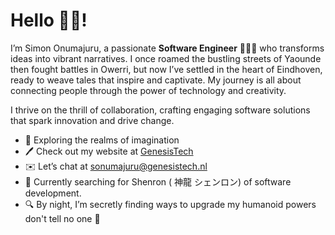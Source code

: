 # Hello 👋🏾!

I’m Simon Onumajuru, a passionate **Software Engineer** 👨🏿‍💻 who transforms ideas into vibrant narratives. I once roamed the bustling streets of Yaounde then fought battles in Owerri, but now I’ve settled in the heart of Eindhoven, ready to weave tales that inspire and captivate. My journey is all about connecting people through the power of technology and creativity.

I thrive on the thrill of collaboration, crafting engaging software solutions that spark innovation and drive change.

- 🌟 Exploring the realms of imagination
- 🖊️ Check out my website at [GenesisTech](http://genesistech.nl)
- ✉️ Let’s chat at [sonumajuru@genesistech.nl](mailto:sonumajuru@genesistech.com)
- 🌱 Currently searching for Shenron ( 神龍 シェンロン) of software development.
- 🔍 By night, I’m secretly finding ways to upgrade my humanoid powers don't tell no one 🙊

